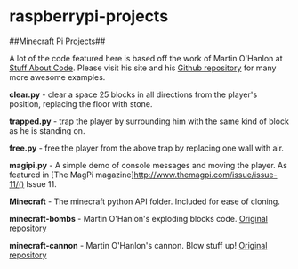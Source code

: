 raspberrypi-projects
====================

##Minecraft Pi Projects##

A lot of the code featured here is based off the work of Martin O'Hanlon at [Stuff About Code](http://www.stuffaboutcode.com/). Please visit his site and his [Github repository](https://github.com/martinohanlon) for many more awesome examples.

**clear.py** - clear a space 25 blocks in all directions from the player's position, replacing the floor with stone.

**trapped.py** - trap the player by surrounding him with the same kind of block as he is standing on.

**free.py** - free the player from the above trap by replacing one wall with air.

**magipi.py** - A simple demo of console messages and moving the player. As featured in [The MagPi magazine]http://www.themagpi.com/issue/issue-11/() Issue 11.

**Minecraft** - The minecraft python API folder. Included for ease of cloning.

**minecraft-bombs** - Martin O'Hanlon's exploding blocks code. [Original repository](https://github.com/martinohanlon/minecraft-bombs)

**minecraft-cannon** - Martin O'Hanlon's cannon. Blow stuff up! [Original repository](https://github.com/martinohanlon/minecraft-cannon)